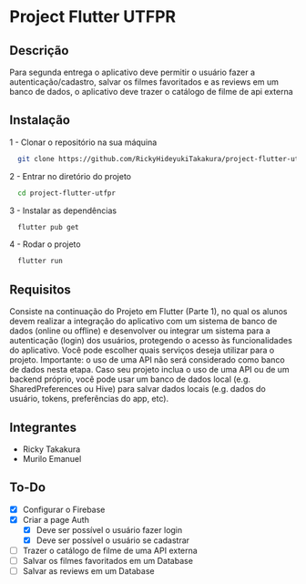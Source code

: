 # Project Flutter UTFPR

## Descrição

Para segunda entrega o aplicativo deve permitir o usuário fazer a autenticação/cadastro, salvar os filmes favoritados e as reviews em um banco de dados, o aplicativo deve trazer o catálogo de filme de api externa

## Instalação

1 - Clonar o repositório na sua máquina

```bash
  git clone https://github.com/RickyHideyukiTakakura/project-flutter-utfpr.git
```

2 - Entrar no diretório do projeto

```bash
  cd project-flutter-utfpr
```

3 - Instalar as dependências

```bash
  flutter pub get
```

4 - Rodar o projeto

```bash
  flutter run
```

## Requisitos

Consiste na continuação do Projeto em Flutter (Parte 1), no qual os alunos devem realizar a integração do aplicativo com um sistema de banco de dados (online ou offline) e desenvolver ou integrar um sistema para a autenticação (login) dos usuários, protegendo o acesso às funcionalidades do aplicativo. Você pode escolher quais serviços deseja utilizar para o projeto. Importante: o uso de uma API não será considerado como banco de dados nesta etapa. Caso seu projeto inclua o uso de uma API ou de um backend próprio, você pode usar um banco de dados local (e.g. SharedPreferences ou Hive) para salvar dados locais (e.g. dados do usuário, tokens, preferências do app, etc).

## Integrantes

- Ricky Takakura
- Murilo Emanuel

## To-Do

- [x] Configurar o Firebase
- [x] Criar a page Auth
  - [x] Deve ser possível o usuário fazer login
  - [x] Deve ser possível o usuário se cadastrar
- [ ] Trazer o catálogo de filme de uma API externa
- [ ] Salvar os filmes favoritados em um Database
- [ ] Salvar as reviews em um Database
